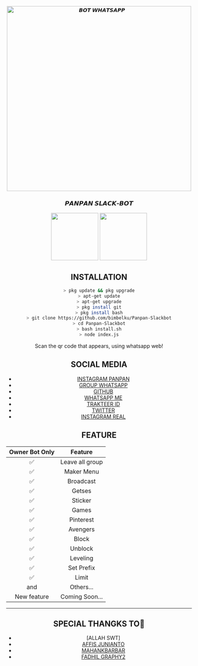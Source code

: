 <div align="center">
<img src="https:https://images4.alphacoders.com/641/641968.jpg" alt="𝘽𝙊𝙏 𝙒𝙃𝘼𝙏𝙎𝘼𝙋𝙋" width="500" />


<h3 align="center">𝙋𝘼𝙉𝙋𝘼𝙉 𝙎𝙇𝘼𝘾𝙆-𝘽𝙊𝙏</h3>
<p align="center">
  <a href="https://github.com/MrK4ZUT0"><img src="https://avatars.githubusercontent.com/u/76678504?s=400&u=85145113789bd1b2db84778ce7eefc30aa017383&v=4" height="128" width="128" /></a>
  <a href="https://github.com/affisjunianto"><img src="https://j.top4top.io/p_18503y4jm1.jpg" height="128" width="128" /></a>
 </p>
  
## INSTALLATION

```bash
> pkg update && pkg upgrade
> apt-get update
> apt-get upgrade
> pkg install git
> pkg install bash
> git clone https://github.com/bimbelku/Panpan-Slackbot
> cd Panpan-Slackbot
> bash install.sh
> node index.js
```

Scan the qr code that appears, using whatsapp web!



## SOCIAL MEDIA

* [INSTAGRAM PANPAN](https://instagram.com/kaumbodoh_)
* [GROUP WHATSAPP](https://chat.whatsapp.com/D2rammOC8oc42MZkNuO7M8)
* [GITHUB](https://github.com/bimbel/Panpan-Slackbot)
* [WHATSAPP ME](https://api.whatsapp.com/send?phone=6282236929603&text=Assalamualaikum)
* [TRAKTEER ID](https://trakteer.id/panpan-youth)
* [TWITTER](https://twitter.com/kaumbodoh)
* [INSTAGRAM REAL](https://Instagram.com/apasih.pan)

## FEATURE

| Owner Bot Only  |              Feature                |
| :------------: | :---------------------------------------------: |
|         ✅          |   Leave all group                   |
|         ✅          |   Maker Menu                    |
|         ✅          |   Broadcast                      |
|         ✅          |   Getses                      |
|         ✅          |   Sticker                      |
|         ✅          |   Games                                |
|         ✅          |   Pinterest                          |
|         ✅          |   Avengers                            |
|         ✅          |   Block                      |
|         ✅          |   Unblock                      |
|         ✅          |   Leveling                        |
|         ✅          |   Set Prefix                      |
|         ✅          |   Limit                          |
|         and        |  Others...                     |
| New feature |  Coming Soon...             |

---

## SPECIAL THANGKS TO🤝
* [ALLAH SWT]
* [AFFIS JUNIANTO](https://github.com/affisjunianto/botwasapv3)
* [MAHANKBARBAR](https://github.com/MhankBarBar)
* [FADHIL GRAPHY2](https://github.com/FdhlGraphy)
